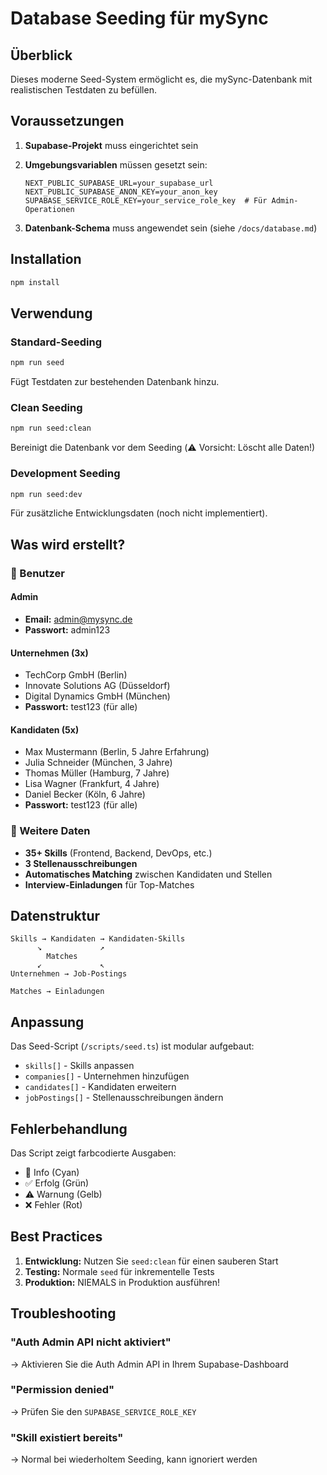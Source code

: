 # Database Seeding für mySync

## Überblick

Dieses moderne Seed-System ermöglicht es, die mySync-Datenbank mit realistischen Testdaten zu befüllen.

## Voraussetzungen

1. **Supabase-Projekt** muss eingerichtet sein
2. **Umgebungsvariablen** müssen gesetzt sein:
   ```env
   NEXT_PUBLIC_SUPABASE_URL=your_supabase_url
   NEXT_PUBLIC_SUPABASE_ANON_KEY=your_anon_key
   SUPABASE_SERVICE_ROLE_KEY=your_service_role_key  # Für Admin-Operationen
   ```

3. **Datenbank-Schema** muss angewendet sein (siehe `/docs/database.md`)

## Installation

```bash
npm install
```

## Verwendung

### Standard-Seeding
```bash
npm run seed
```
Fügt Testdaten zur bestehenden Datenbank hinzu.

### Clean Seeding
```bash
npm run seed:clean
```
Bereinigt die Datenbank vor dem Seeding (⚠️ Vorsicht: Löscht alle Daten!)

### Development Seeding
```bash
npm run seed:dev
```
Für zusätzliche Entwicklungsdaten (noch nicht implementiert).

## Was wird erstellt?

### 👥 Benutzer

#### Admin
- **Email:** admin@mysync.de
- **Passwort:** admin123

#### Unternehmen (3x)
- TechCorp GmbH (Berlin)
- Innovate Solutions AG (Düsseldorf)  
- Digital Dynamics GmbH (München)
- **Passwort:** test123 (für alle)

#### Kandidaten (5x)
- Max Mustermann (Berlin, 5 Jahre Erfahrung)
- Julia Schneider (München, 3 Jahre)
- Thomas Müller (Hamburg, 7 Jahre)
- Lisa Wagner (Frankfurt, 4 Jahre)
- Daniel Becker (Köln, 6 Jahre)
- **Passwort:** test123 (für alle)

### 💼 Weitere Daten

- **35+ Skills** (Frontend, Backend, DevOps, etc.)
- **3 Stellenausschreibungen**
- **Automatisches Matching** zwischen Kandidaten und Stellen
- **Interview-Einladungen** für Top-Matches

## Datenstruktur

```
Skills → Kandidaten → Kandidaten-Skills
      ↘             ↗
        Matches
      ↙             ↖
Unternehmen → Job-Postings

Matches → Einladungen
```

## Anpassung

Das Seed-Script (`/scripts/seed.ts`) ist modular aufgebaut:

- `skills[]` - Skills anpassen
- `companies[]` - Unternehmen hinzufügen
- `candidates[]` - Kandidaten erweitern
- `jobPostings[]` - Stellenausschreibungen ändern

## Fehlerbehandlung

Das Script zeigt farbcodierte Ausgaben:
- 🔵 Info (Cyan)
- ✅ Erfolg (Grün)
- ⚠️ Warnung (Gelb)
- ❌ Fehler (Rot)

## Best Practices

1. **Entwicklung:** Nutzen Sie `seed:clean` für einen sauberen Start
2. **Testing:** Normale `seed` für inkrementelle Tests
3. **Produktion:** NIEMALS in Produktion ausführen!

## Troubleshooting

### "Auth Admin API nicht aktiviert"
→ Aktivieren Sie die Auth Admin API in Ihrem Supabase-Dashboard

### "Permission denied"
→ Prüfen Sie den `SUPABASE_SERVICE_ROLE_KEY`

### "Skill existiert bereits"
→ Normal bei wiederholtem Seeding, kann ignoriert werden 